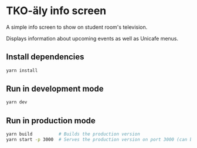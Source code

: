 # TKO-äly info screen

A simple info screen to show on student room's television.

Displays information about upcoming events as well as Unicafe menus.

## Install dependencies

```bash
yarn install
```

## Run in development mode

```bash
yarn dev
```

## Run in production mode

```bash
yarn build          # Builds the production version
yarn start -p 3000  # Serves the production version on port 3000 (can be changed)
```
